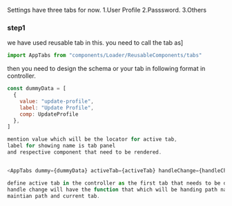 Settings have three tabs for now.
1.User Profile
2.Passsword.
3.Others

### step1

we have used reusable tab in this.
you need to call the tab as]

```js
import AppTabs from "components/Loader/ReusableComponents/tabs"
```

then you need to design the schema or your tab in
following format in controller.

```js
const dummyData = [
  {
    value: "update-profile",
    label: "Update Profile",
    comp: UpdateProfile
  },
]

mention value which will be the locator for active tab,
label for showing name is tab panel
and respective component that need to be rendered.


<AppTabs dummy={dummyData} activeTab={activeTab} handleChange={handleChange} value={value} />

define active tab in the controller as the first tab that needs to be defined.
handle change will have the function that which will be handing path name via url params to
maintian path and current tab.


```

